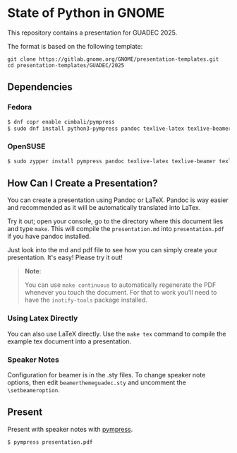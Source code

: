 # State of Python in GNOME

This repository contains a presentation for GUADEC 2025.

The format is based on the following template:

```
git clone https://gitlab.gnome.org/GNOME/presentation-templates.git
cd presentation-templates/GUADEC/2025
```

## Dependencies

### Fedora

```bash
$ dnf copr enable cimbali/pympress
$ sudo dnf install python3-pympress pandoc texlive-latex texlive-beamer texlive-ec texlive-framed texlive-mptopdf
```

### OpenSUSE

```bash
$ sudo zypper install pympress pandoc texlive-latex texlive-beamer texlive-ec texlive-framed texlive-mptopdf
```

## How Can I Create a Presentation?

You can create a presentation using Pandoc or LaTeX. Pandoc is way easier and
recommended as it will be automatically translated into LaTex.

Try it out; open your console, go to the directory where this document lies and
type `make`. This will compile the `presentation.md` into `presentation.pdf` if
you have pandoc installed.

Just look into the md and pdf file to see how you can simply create your
presentation. It's easy! Please try it out!

> **Note**:
>
> You can use `make continuous` to automatically regenerate the PDF whenever you
> touch the document. For that to work you'll need to have the `inotify-tools`
> package installed.

### Using Latex Directly

You can also use LaTeX directly. Use the `make tex` command to compile the
example tex document into a presentation.

### Speaker Notes

Configuration for beamer is in the .sty files. To change speaker note options, then edit
`beamerthemeguadec.sty` and uncomment the `\setbeameroption`.

## Present

Present with speaker notes with [pympress](https://github.com/Cimbali/pympress).

```bash
$ pympress presentation.pdf
```
